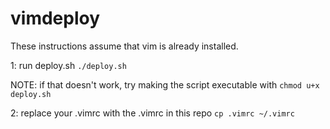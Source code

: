 vimdeploy
========

These instructions assume that vim is already installed.

1: run deploy.sh
`./deploy.sh`

NOTE: if that doesn't work, try making the script executable with
`chmod u+x deploy.sh`

2: replace your .vimrc with the .vimrc in this repo
`cp .vimrc ~/.vimrc`

